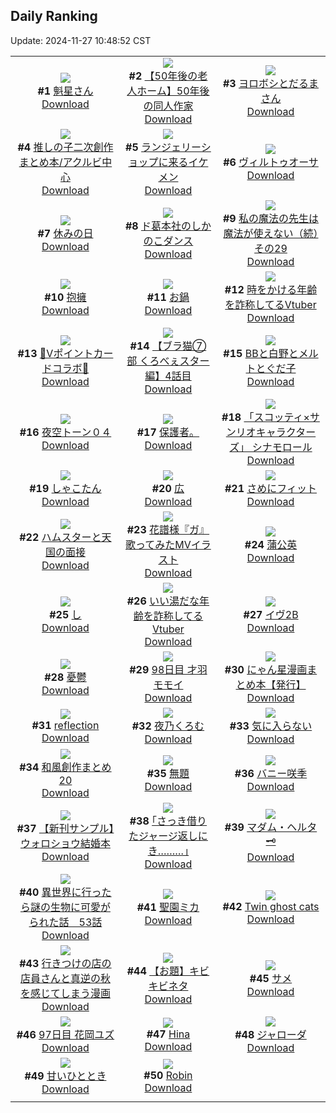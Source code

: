 ## Daily Ranking
Update: 2024-11-27 10:48:52 CST

|      |      |      |
| :----: | :----: | :----: |
| ![](https://i.pixiv.re/c/240x480/img-master/img/2024/11/24/00/04/45/124572396_p0_master1200.jpg)<br>**#1** [魁星さん](https://www.pixiv.net/artworks/124572396)<br>[Download](https://i.pixiv.re/img-original/img/2024/11/24/00/04/45/124572396_p0.png) | ![](https://i.pixiv.re/c/240x480/img-master/img/2024/11/25/18/00/24/124623931_p0_master1200.jpg)<br>**#2** [【50年後の老人ホーム】50年後の同人作家](https://www.pixiv.net/artworks/124623931)<br>[Download](https://i.pixiv.re/img-original/img/2024/11/25/18/00/24/124623931_p0.jpg) | ![](https://i.pixiv.re/c/240x480/img-master/img/2024/11/25/13/03/00/124619136_p0_master1200.jpg)<br>**#3** [ヨロボシとだるまさん](https://www.pixiv.net/artworks/124619136)<br>[Download](https://i.pixiv.re/img-original/img/2024/11/25/13/03/00/124619136_p0.png) |
| ![](https://i.pixiv.re/c/240x480/img-master/img/2024/11/24/05/48/26/124578950_p0_master1200.jpg)<br>**#4** [推しの子二次創作まとめ本/アクルビ中心](https://www.pixiv.net/artworks/124578950)<br>[Download](https://i.pixiv.re/img-original/img/2024/11/24/05/48/26/124578950_p0.jpg) | ![](https://i.pixiv.re/c/240x480/img-master/img/2024/11/24/00/00/41/124572030_p0_master1200.jpg)<br>**#5** [ランジェリーショップに来るイケメン](https://www.pixiv.net/artworks/124572030)<br>[Download](https://i.pixiv.re/img-original/img/2024/11/24/00/00/41/124572030_p0.jpg) | ![](https://i.pixiv.re/c/240x480/img-master/img/2024/11/25/00/00/28/124607066_p0_master1200.jpg)<br>**#6** [ヴィルトゥオーサ](https://www.pixiv.net/artworks/124607066)<br>[Download](https://i.pixiv.re/img-original/img/2024/11/25/00/00/28/124607066_p0.jpg) |
| ![](https://i.pixiv.re/c/240x480/img-master/img/2024/11/24/00/04/16/124572360_p0_master1200.jpg)<br>**#7** [休みの日](https://www.pixiv.net/artworks/124572360)<br>[Download](https://i.pixiv.re/img-original/img/2024/11/24/00/04/16/124572360_p0.png) | ![](https://i.pixiv.re/c/240x480/img-master/img/2024/11/24/19/51/00/124597303_p0_master1200.jpg)<br>**#8** [ド葛本社のしかのこダンス](https://www.pixiv.net/artworks/124597303)<br>[Download](https://i.pixiv.re/img-original/img/2024/11/24/19/51/00/124597303_p0.jpg) | ![](https://i.pixiv.re/c/240x480/img-master/img/2024/11/24/00/03/35/124572299_p0_master1200.jpg)<br>**#9** [私の魔法の先生は魔法が使えない（続）その29](https://www.pixiv.net/artworks/124572299)<br>[Download](https://i.pixiv.re/img-original/img/2024/11/24/00/03/35/124572299_p0.jpg) |
| ![](https://i.pixiv.re/c/240x480/img-master/img/2024/11/24/00/00/42/124572039_p0_master1200.jpg)<br>**#10** [抱擁](https://www.pixiv.net/artworks/124572039)<br>[Download](https://i.pixiv.re/img-original/img/2024/11/24/00/00/42/124572039_p0.png) | ![](https://i.pixiv.re/c/240x480/img-master/img/2024/11/25/20/30/02/124627992_p0_master1200.jpg)<br>**#11** [お鍋](https://www.pixiv.net/artworks/124627992)<br>[Download](https://i.pixiv.re/img-original/img/2024/11/25/20/30/02/124627992_p0.png) | ![](https://i.pixiv.re/c/240x480/img-master/img/2024/11/24/21/05/09/124600156_p0_master1200.jpg)<br>**#12** [時をかける年齢を詐称してるVtuber](https://www.pixiv.net/artworks/124600156)<br>[Download](https://i.pixiv.re/img-original/img/2024/11/24/21/05/09/124600156_p0.png) |
| ![](https://i.pixiv.re/c/240x480/img-master/img/2024/11/24/00/14/19/124572892_p0_master1200.jpg)<br>**#13** [💛Vポイントカードコラボ💛](https://www.pixiv.net/artworks/124572892)<br>[Download](https://i.pixiv.re/img-original/img/2024/11/24/00/14/19/124572892_p0.jpg) | ![](https://i.pixiv.re/c/240x480/img-master/img/2024/11/25/18/57/11/124625444_p0_master1200.jpg)<br>**#14** [【ブラ猫⑦部 くろべぇスター編】4話目](https://www.pixiv.net/artworks/124625444)<br>[Download](https://i.pixiv.re/img-original/img/2024/11/25/18/57/11/124625444_p0.jpg) | ![](https://i.pixiv.re/c/240x480/img-master/img/2024/11/24/03/01/21/124576995_p0_master1200.jpg)<br>**#15** [BBと白野とメルトとぐだ子](https://www.pixiv.net/artworks/124576995)<br>[Download](https://i.pixiv.re/img-original/img/2024/11/24/03/01/21/124576995_p0.png) |
| ![](https://i.pixiv.re/c/240x480/img-master/img/2024/11/24/07/36/15/124580364_p0_master1200.jpg)<br>**#16** [夜空トーン０４](https://www.pixiv.net/artworks/124580364)<br>[Download](https://i.pixiv.re/img-original/img/2024/11/24/07/36/15/124580364_p0.jpg) | ![](https://i.pixiv.re/c/240x480/img-master/img/2024/11/24/12/53/01/124585820_p0_master1200.jpg)<br>**#17** [保護者。](https://www.pixiv.net/artworks/124585820)<br>[Download](https://i.pixiv.re/img-original/img/2024/11/24/12/53/01/124585820_p0.jpg) | ![](https://i.pixiv.re/c/240x480/img-master/img/2024/11/24/00/00/26/124571961_p0_master1200.jpg)<br>**#18** [「スコッティ×サンリオキャラクターズ」 シナモロール](https://www.pixiv.net/artworks/124571961)<br>[Download](https://i.pixiv.re/img-original/img/2024/11/24/00/00/26/124571961_p0.png) |
| ![](https://i.pixiv.re/c/240x480/img-master/img/2024/11/25/12/05/21/124618224_p0_master1200.jpg)<br>**#19** [しゃこたん](https://www.pixiv.net/artworks/124618224)<br>[Download](https://i.pixiv.re/img-original/img/2024/11/25/12/05/21/124618224_p0.png) | ![](https://i.pixiv.re/c/240x480/img-master/img/2024/11/24/00/36/23/124573660_p0_master1200.jpg)<br>**#20** [広](https://www.pixiv.net/artworks/124573660)<br>[Download](https://i.pixiv.re/img-original/img/2024/11/24/00/36/23/124573660_p0.jpg) | ![](https://i.pixiv.re/c/240x480/img-master/img/2024/11/25/10/03/35/124616609_p0_master1200.jpg)<br>**#21** [さめにフィット](https://www.pixiv.net/artworks/124616609)<br>[Download](https://i.pixiv.re/img-original/img/2024/11/25/10/03/35/124616609_p0.jpg) |
| ![](https://i.pixiv.re/c/240x480/img-master/img/2024/11/24/20/56/09/124599645_p0_master1200.jpg)<br>**#22** [ハムスターと天国の面接](https://www.pixiv.net/artworks/124599645)<br>[Download](https://i.pixiv.re/img-original/img/2024/11/24/20/56/09/124599645_p0.jpg) | ![](https://i.pixiv.re/c/240x480/img-master/img/2024/11/24/16/00/03/124590232_p0_master1200.jpg)<br>**#23** [花譜様『ガ』歌ってみたMVイラスト](https://www.pixiv.net/artworks/124590232)<br>[Download](https://i.pixiv.re/img-original/img/2024/11/24/16/00/03/124590232_p0.jpg) | ![](https://i.pixiv.re/c/240x480/img-master/img/2024/11/24/20/42/25/124599199_p0_master1200.jpg)<br>**#24** [蒲公英](https://www.pixiv.net/artworks/124599199)<br>[Download](https://i.pixiv.re/img-original/img/2024/11/24/20/42/25/124599199_p0.png) |
| ![](https://i.pixiv.re/c/240x480/img-master/img/2024/11/24/04/30/01/124578201_p0_master1200.jpg)<br>**#25** [し](https://www.pixiv.net/artworks/124578201)<br>[Download](https://i.pixiv.re/img-original/img/2024/11/24/04/30/01/124578201_p0.png) | ![](https://i.pixiv.re/c/240x480/img-master/img/2024/11/25/21/10/43/124629233_p0_master1200.jpg)<br>**#26** [いい湯だな年齢を詐称してるVtuber](https://www.pixiv.net/artworks/124629233)<br>[Download](https://i.pixiv.re/img-original/img/2024/11/25/21/10/43/124629233_p0.png) | ![](https://i.pixiv.re/c/240x480/img-master/img/2024/11/24/02/51/26/124576827_p0_master1200.jpg)<br>**#27** [イヴ2B](https://www.pixiv.net/artworks/124576827)<br>[Download](https://i.pixiv.re/img-original/img/2024/11/24/02/51/26/124576827_p0.jpg) |
| ![](https://i.pixiv.re/c/240x480/img-master/img/2024/11/24/07/17/26/124580105_p0_master1200.jpg)<br>**#28** [憂鬱](https://www.pixiv.net/artworks/124580105)<br>[Download](https://i.pixiv.re/img-original/img/2024/11/24/07/17/26/124580105_p0.png) | ![](https://i.pixiv.re/c/240x480/img-master/img/2024/11/25/00/00/20/124607030_p0_master1200.jpg)<br>**#29** [98日目 才羽モモイ](https://www.pixiv.net/artworks/124607030)<br>[Download](https://i.pixiv.re/img-original/img/2024/11/25/00/00/20/124607030_p0.png) | ![](https://i.pixiv.re/c/240x480/img-master/img/2024/11/24/19/12/20/124596048_p0_master1200.jpg)<br>**#30** [にゃん星漫画まとめ本【発行】](https://www.pixiv.net/artworks/124596048)<br>[Download](https://i.pixiv.re/img-original/img/2024/11/24/19/12/20/124596048_p0.jpg) |
| ![](https://i.pixiv.re/c/240x480/img-master/img/2024/11/24/13/05/55/124586453_p0_master1200.jpg)<br>**#31** [reflection](https://www.pixiv.net/artworks/124586453)<br>[Download](https://i.pixiv.re/img-original/img/2024/11/24/13/05/55/124586453_p0.png) | ![](https://i.pixiv.re/c/240x480/img-master/img/2024/11/24/16/27/18/124590928_p0_master1200.jpg)<br>**#32** [夜乃くろむ](https://www.pixiv.net/artworks/124590928)<br>[Download](https://i.pixiv.re/img-original/img/2024/11/24/16/27/18/124590928_p0.png) | ![](https://i.pixiv.re/c/240x480/img-master/img/2024/11/24/00/14/01/124572874_p0_master1200.jpg)<br>**#33** [気に入らない](https://www.pixiv.net/artworks/124572874)<br>[Download](https://i.pixiv.re/img-original/img/2024/11/24/00/14/01/124572874_p0.jpg) |
| ![](https://i.pixiv.re/c/240x480/img-master/img/2024/11/25/11/15/27/124617472_p0_master1200.jpg)<br>**#34** [和風創作まとめ20](https://www.pixiv.net/artworks/124617472)<br>[Download](https://i.pixiv.re/img-original/img/2024/11/25/11/15/27/124617472_p0.png) | ![](https://i.pixiv.re/c/240x480/img-master/img/2024/11/24/15/25/06/124589436_p0_master1200.jpg)<br>**#35** [無題](https://www.pixiv.net/artworks/124589436)<br>[Download](https://i.pixiv.re/img-original/img/2024/11/24/15/25/06/124589436_p0.jpg) | ![](https://i.pixiv.re/c/240x480/img-master/img/2024/11/24/00/39/43/124573752_p0_master1200.jpg)<br>**#36** [バニー咲季](https://www.pixiv.net/artworks/124573752)<br>[Download](https://i.pixiv.re/img-original/img/2024/11/24/00/39/43/124573752_p0.jpg) |
| ![](https://i.pixiv.re/c/240x480/img-master/img/2024/11/25/14/36/18/124620320_p0_master1200.jpg)<br>**#37** [【新刊サンプル】ウォロショウ結婚本](https://www.pixiv.net/artworks/124620320)<br>[Download](https://i.pixiv.re/img-original/img/2024/11/25/14/36/18/124620320_p0.jpg) | ![](https://i.pixiv.re/c/240x480/img-master/img/2024/11/25/17/12/30/124622814_p0_master1200.jpg)<br>**#38** [｢さっき借りたジャージ返しにき………｣](https://www.pixiv.net/artworks/124622814)<br>[Download](https://i.pixiv.re/img-original/img/2024/11/25/17/12/30/124622814_p0.jpg) | ![](https://i.pixiv.re/c/240x480/img-master/img/2024/11/24/12/14/22/124585295_p0_master1200.jpg)<br>**#39** [マダム・ヘルタ🗝️](https://www.pixiv.net/artworks/124585295)<br>[Download](https://i.pixiv.re/img-original/img/2024/11/24/12/14/22/124585295_p0.png) |
| ![](https://i.pixiv.re/c/240x480/img-master/img/2024/11/25/00/02/36/124607335_p0_master1200.jpg)<br>**#40** [異世界に行ったら謎の生物に可愛がられた話　53話](https://www.pixiv.net/artworks/124607335)<br>[Download](https://i.pixiv.re/img-original/img/2024/11/25/00/02/36/124607335_p0.jpg) | ![](https://i.pixiv.re/c/240x480/img-master/img/2024/11/24/14/15/44/124587951_p0_master1200.jpg)<br>**#41** [聖園ミカ](https://www.pixiv.net/artworks/124587951)<br>[Download](https://i.pixiv.re/img-original/img/2024/11/24/14/15/44/124587951_p0.jpg) | ![](https://i.pixiv.re/c/240x480/img-master/img/2024/11/25/11/10/08/124617410_p0_master1200.jpg)<br>**#42** [Twin ghost cats](https://www.pixiv.net/artworks/124617410)<br>[Download](https://i.pixiv.re/img-original/img/2024/11/25/11/10/08/124617410_p0.png) |
| ![](https://i.pixiv.re/c/240x480/img-master/img/2024/11/25/00/18/22/124607993_p0_master1200.jpg)<br>**#43** [行きつけの店の店員さんと真逆の秋を感じてしまう漫画](https://www.pixiv.net/artworks/124607993)<br>[Download](https://i.pixiv.re/img-original/img/2024/11/25/00/18/22/124607993_p0.jpg) | ![](https://i.pixiv.re/c/240x480/img-master/img/2024/11/24/01/04/48/124574457_p0_master1200.jpg)<br>**#44** [【お題】キビキビネタ](https://www.pixiv.net/artworks/124574457)<br>[Download](https://i.pixiv.re/img-original/img/2024/11/24/01/04/48/124574457_p0.png) | ![](https://i.pixiv.re/c/240x480/img-master/img/2024/11/24/00/00/09/124571898_p0_master1200.jpg)<br>**#45** [サメ](https://www.pixiv.net/artworks/124571898)<br>[Download](https://i.pixiv.re/img-original/img/2024/11/24/00/00/09/124571898_p0.jpg) |
| ![](https://i.pixiv.re/c/240x480/img-master/img/2024/11/24/00/21/15/124573140_p0_master1200.jpg)<br>**#46** [97日目 花岡ユズ](https://www.pixiv.net/artworks/124573140)<br>[Download](https://i.pixiv.re/img-original/img/2024/11/24/00/21/15/124573140_p0.png) | ![](https://i.pixiv.re/c/240x480/img-master/img/2024/11/24/18/29/42/124594636_p0_master1200.jpg)<br>**#47** [Hina](https://www.pixiv.net/artworks/124594636)<br>[Download](https://i.pixiv.re/img-original/img/2024/11/24/18/29/42/124594636_p0.jpg) | ![](https://i.pixiv.re/c/240x480/img-master/img/2024/11/24/18/58/37/124595518_p0_master1200.jpg)<br>**#48** [ジャローダ](https://www.pixiv.net/artworks/124595518)<br>[Download](https://i.pixiv.re/img-original/img/2024/11/24/18/58/37/124595518_p0.jpg) |
| ![](https://i.pixiv.re/c/240x480/img-master/img/2024/11/24/21/33/08/124601200_p0_master1200.jpg)<br>**#49** [甘いひととき](https://www.pixiv.net/artworks/124601200)<br>[Download](https://i.pixiv.re/img-original/img/2024/11/24/21/33/08/124601200_p0.png) | ![](https://i.pixiv.re/c/240x480/img-master/img/2024/11/24/20/19/56/124598394_p0_master1200.jpg)<br>**#50** [Robin](https://www.pixiv.net/artworks/124598394)<br>[Download](https://i.pixiv.re/img-original/img/2024/11/24/20/19/56/124598394_p0.png) |
|      |
